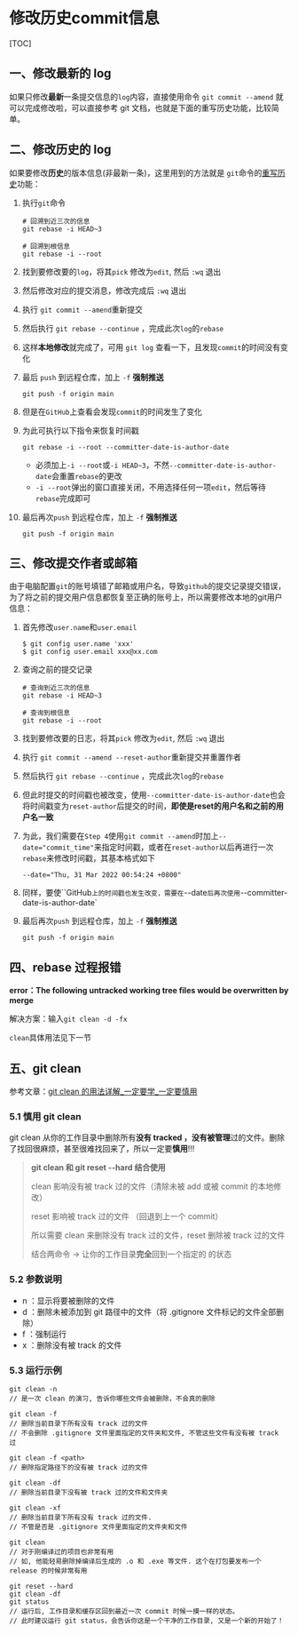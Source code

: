 # 修改历史commit信息

[TOC]

## 一、修改最新的 log

如果只修改**最新**一条提交信息的`log`内容，直接使用命令 `git commit --amend`  就可以完成修改啦，可以直接参考 git 文档，也就是下面的重写历史功能，比较简单。

## 二、修改历史的 log

如果要修改**历史**的版本信息(非最新一条)，这里用到的方法就是 `git`命令的[重写历史](https://git-scm.com/book/zh/v2/Git-%E5%B7%A5%E5%85%B7-%E9%87%8D%E5%86%99%E5%8E%86%E5%8F%B2)功能：

1.   执行`git`命令

     ```shell
     # 回溯到近三次的信息
     git rebase -i HEAD~3
     
     # 回溯到根信息
     git rebase -i --root
     ```

2.   找到要修改要的`log`，将其`pick` 修改为`edit`, 然后 `:wq` 退出

3.   然后修改对应的提交消息，修改完成后 `:wq`  退出

4.   执行 `git commit --amend`重新提交

5.   然后执行 `git rebase --continue` ，完成此次`log`的`rebase`

6.   这样**本地修改**就完成了，可用 `git log` 查看一下，且发现`commit`的时间没有变化

7.   最后 `push` 到远程仓库，加上 `-f` **强制推送**

     ```shell
     git push -f origin main
     ```

8.   但是在`GitHub`上查看会发现`commit`的时间发生了变化

9.   为此可执行以下指令来恢复时间戳

     ```shell
     git rebase -i --root --committer-date-is-author-date
     ```

     -   必须加上`-i --root`或`-i HEAD~3`，不然`--committer-date-is-author-date`会重置`rebase`的更改
     -   `-i --root`弹出的窗口直接关闭，不用选择任何一项`edit`，然后等待`rebase`完成即可

10.   最后再次`push` 到远程仓库，加上 `-f` **强制推送**

      ```shell
      git push -f origin main
      ```

## 三、修改提交作者或邮箱

由于电脑配置`git`的账号填错了邮箱或用户名，导致`github`的提交记录提交错误，为了将之前的提交用户信息都恢复至正确的账号上，所以需要修改本地的git用户信息：

1.   首先修改`user.name`和`user.email`

     ```shell
     $ git config user.name 'xxx'
     $ git config user.email xxx@xx.com
     ```

2.   查询之前的提交记录

     ```shell
     # 查询到近三次的信息
     git rebase -i HEAD~3
     
     # 查询到根信息
     git rebase -i --root
     ```

3.   找到要修改要的日志，将其`pick` 修改为`edit`, 然后 `:wq` 退出

4.   执行 `git commit --amend --reset-author`重新提交并重置作者

5.   然后执行 `git rebase --continue` ，完成此次`log`的`rebase`

6.   但此时提交的时间戳也被改变，使用`--committer-date-is-author-date`也会将时间戳变为`reset-author`后提交的时间，**即使是reset的用户名和之前的用户名一致**

7.   为此，我们需要在`Step 4`使用`git commit --amend`时加上`--date="commit_time"`来指定时间戳，或者在`reset-author`以后再进行一次`rebase`来修改时间戳，其基本格式如下

     ```shell
     --date="Thu, 31 Mar 2022 00:54:24 +0800"
     ```

8.   同样，要使``GitHub`上的时间戳也发生改变，需要在`--date`后再次使用`--committer-date-is-author-date`

9.   最后再次`push` 到远程仓库，加上 `-f` **强制推送**

     ```shell
     git push -f origin main
     ```

## 四、rebase 过程报错

**error：The following untracked working tree files would be overwritten by merge**

解决方案：输入`git clean -d -fx`

`clean`具体用法见下一节

## 五、git clean

参考文章：[git clean 的用法详解_一定要学_一定要慎用](https://blog.csdn.net/weixin_44137575/article/details/108142088)

### 5.1 慎用 git clean

git clean 从你的工作目录中删除所有**没有 tracked ，没有被管理**过的文件。删除了找回很麻烦，甚至很难找回来了，所以一定要**慎用**!!!

>   **git clean 和 git reset --hard 结合使用**
>
>   clean 影响没有被 track 过的文件（清除未被 add 或被 commit 的本地修改）
>
>   reset 影响被 track 过的文件 （回退到上一个 commit）
>
>   所以需要 clean 来删除没有 track 过的文件，reset 删除被 track 过的文件
>
>   结合两命令 → 让你的工作目录**完全**回到一个指定的 <commit> 的状态

### 5.2 参数说明

-   n ：显示将要被删除的文件
-   d ：删除未被添加到 git 路径中的文件（将 .gitignore 文件标记的文件全部删除）
-   f ：强制运行
-   x ：删除没有被 track 的文件

### 5.3 运行示例

```shell
git clean -n
// 是一次 clean 的演习, 告诉你哪些文件会被删除，不会真的删除

git clean -f
// 删除当前目录下所有没有 track 过的文件
// 不会删除 .gitignore 文件里面指定的文件夹和文件, 不管这些文件有没有被 track 过

git clean -f <path>
// 删除指定路径下的没有被 track 过的文件

git clean -df
// 删除当前目录下没有被 track 过的文件和文件夹

git clean -xf
// 删除当前目录下所有没有 track 过的文件.
// 不管是否是 .gitignore 文件里面指定的文件夹和文件

git clean
// 对于刚编译过的项目也非常有用
// 如, 他能轻易删除掉编译后生成的 .o 和 .exe 等文件. 这个在打包要发布一个 release 的时候非常有用

git reset --hard
git clean -df
git status
// 运行后, 工作目录和缓存区回到最近一次 commit 时候一摸一样的状态。
// 此时建议运行 git status，会告诉你这是一个干净的工作目录, 又是一个新的开始了！
```


